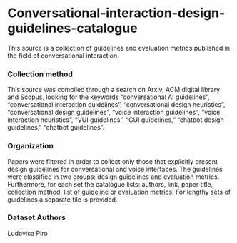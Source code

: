 # Conversational-interaction-design-guidelines-catalogue
This source is a collection of guidelines and evaluation metrics published in the field of conversational interaction. 
### Collection method
This source was compiled through a search on Arxiv, ACM digital library and Scopus, looking for the keywords “conversational AI guidelines”, “conversational interaction guidelines”, “conversational design heuristics”, “conversational design guidelines”, “voice interaction guidelines”, “voice interaction heuristics”, “VUI guidelines”, “CUI guidelines,” “chatbot design guidelines,” “chatbot guidelines”.

### Organization
Papers were filtered in order to collect only those that explicitly present design guidelines for conversational and voice interfaces. The guidelines were classified in two groups: design guidelines and evaluation metrics. Furthermore, for each set the catalogue lists: authors, link, paper title, collection method, list of guideline or evaluation metrics. For lengthy sets of guidelines a separate file is provided.

### Dataset Authors
Ludovica Piro

